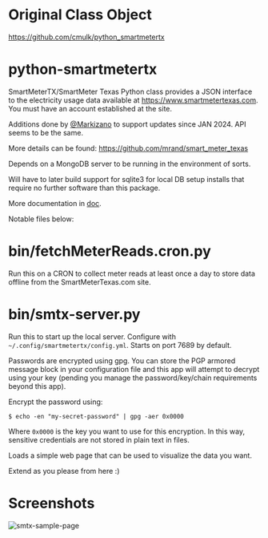 # Original Class Object
https://github.com/cmulk/python_smartmetertx

# python-smartmetertx
SmartMeterTX/SmartMeter Texas Python class provides a JSON interface to the electricity usage data available at https://www.smartmetertexas.com.
You must have an account established at the site.

Additions done by [@Markizano](http://github.com/markizano) to support updates since JAN 2024.
API seems to be the same.

More details can be found: https://github.com/mrand/smart_meter_texas

Depends on a MongoDB server to be running in the environment of sorts.

Will have to later build support for sqlite3 for local DB setup installs
that require no further software than this package.

More documentation in [doc](./doc).

Notable files below:

# bin/fetchMeterReads.cron.py
Run this on a CRON to collect meter reads at least once a day to store data offline from the
SmartMeterTexas.com site.

# bin/smtx-server.py
Run this to start up the local server.
Configure with `~/.config/smartmetertx/config.yml`.
Starts on port 7689 by default.

Passwords are encrypted using gpg. You can store the PGP armored message block in your configuration
file and this app will attempt to decrypt using your key (pending you manage the password/key/chain requirements beyond this app).

Encrypt the password using:

    $ echo -en "my-secret-password" | gpg -aer 0x0000

Where `0x0000` is the key you want to use for this encryption.
In this way, sensitive credentials are not stored in plain text in files.

Loads a simple web page that can be used to visualize the data you want.

Extend as you please from here :)

# Screenshots
![smtx-sample-page](https://markizano.net/assets/images/smtx-home-page.png)

